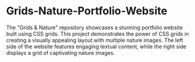 # Grids-Nature-Portfolio-Website
The "Grids &amp; Nature" repository showcases a stunning portfolio website built using CSS grids. This project demonstrates the power of CSS grids in creating a visually appealing layout with multiple nature images. The left side of the website features engaging textual content, while the right side displays a grid of captivating nature images.
